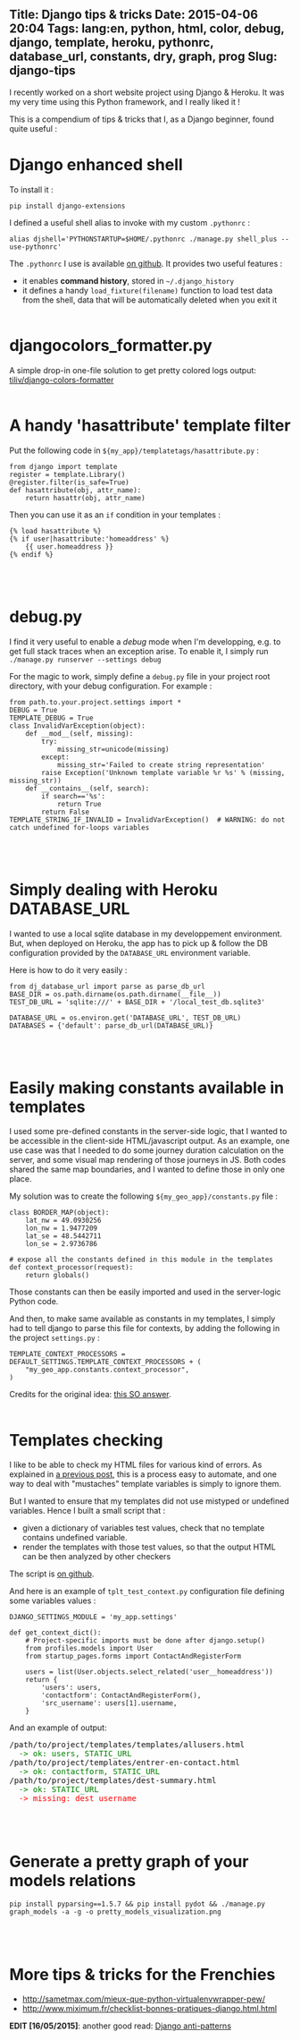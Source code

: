 Title: Django tips & tricks
Date: 2015-04-06 20:04
Tags: lang:en, python, html, color, debug, django, template, heroku, pythonrc, database_url, constants, dry, graph, prog
Slug: django-tips
---
I recently worked on a short website project using Django & Heroku. It was my very time using this Python framework, and I really liked it !

This is a compendium of tips & tricks that I, as a Django beginner, found quite useful :

# **Django enhanced shell**

To install it :
```
pip install django-extensions
```

I defined a useful shell alias to invoke with my custom `.pythonrc` :
```
alias djshell='PYTHONSTARTUP=$HOME/.pythonrc ./manage.py shell_plus --use-pythonrc'
```

The `.pythonrc` I use is available [on github](//github.com/Lucas-C/linux_configuration/blob/master/.pythonrc). It provides two useful features :

- it enables **command history**, stored in `~/.django_history`
- it defines a handy `load_fixture(filename)` function to load test data from the shell, data that will be automatically deleted when you exit it
<br><br>

# **djangocolors_formatter.py**

A simple drop-in one-file solution to get pretty colored logs output: [tiliv/django-colors-formatter](//github.com/tiliv/django-colors-formatter/blob/master/djangocolors_formatter/__init__.py)
<br><br>

# **A handy 'hasattribute' template filter**

Put the following code in `${my_app}/templatetags/hasattribute.py` :
```
from django import template
register = template.Library()
@register.filter(is_safe=True)
def hasattribute(obj, attr_name):
    return hasattr(obj, attr_name)
```

Then you can use it as an `if` condition in your templates :
```
{% load hasattribute %}
{% if user|hasattribute:'homeaddress' %}
    {{ user.homeaddress }}
{% endif %}
```
<br><br>

# **debug.py**

I find it very useful to enable a _debug_ mode when I'm developping, e.g. to get full stack traces when an exception arise. To enable it, I simply run `./manage.py runserver --settings debug`

For the magic to work, simply define a `debug.py` file in your project root directory, with your debug configuration. For example :
```
from path.to.your.project.settings import *
DEBUG = True
TEMPLATE_DEBUG = True
class InvalidVarException(object):
    def __mod__(self, missing):
        try:
            missing_str=unicode(missing)
        except:
            missing_str='Failed to create string representation'
        raise Exception('Unknown template variable %r %s' % (missing, missing_str))
    def __contains__(self, search):
        if search=='%s':
            return True
        return False
TEMPLATE_STRING_IF_INVALID = InvalidVarException()  # WARNING: do not catch undefined for-loops variables
```
<br><br>

# **Simply dealing with Heroku DATABASE_URL**
I wanted to use a local sqlite database in my developpement environment. But, when deployed on Heroku, the app has to pick up & follow the DB configuration provided by the `DATABASE_URL` environment variable.

Here is how to do it very easily :
```
from dj_database_url import parse as parse_db_url
BASE_DIR = os.path.dirname(os.path.dirname(__file__))
TEST_DB_URL = 'sqlite:///' + BASE_DIR + '/local_test_db.sqlite3'

DATABASE_URL = os.environ.get('DATABASE_URL', TEST_DB_URL)
DATABASES = {'default': parse_db_url(DATABASE_URL)}
```
<br><br>

# **Easily making constants available in templates**

I used some pre-defined constants in the server-side logic, that I wanted to be accessible in the client-side HTML/javascript output.
As an example, one use case was that I needed to do some journey duration calculation on the server, and some visual map rendering of those journeys in JS. Both codes shared the same map boundaries, and I wanted to define those in only one place.

My solution was to create the following `${my_geo_app}/constants.py` file :
```
class BORDER_MAP(object):
    lat_nw = 49.0930256
    lon_nw = 1.9477209
    lat_se = 48.5442711
    lon_se = 2.9736786

# expose all the constants defined in this module in the templates
def context_processor(request):
    return globals()
```

Those constants can then be easily imported and used in the server-logic Python code.

And then, to make same available as constants in my templates, I simply had to tell django to parse this file for contexts, by adding the following in the project `settings.py` :
```
TEMPLATE_CONTEXT_PROCESSORS = DEFAULT_SETTINGS.TEMPLATE_CONTEXT_PROCESSORS + (
    "my_geo_app.constants.context_processor",
)
```

Credits for the original idea: [this SO answer](//stackoverflow.com/a/433209/636849).
<br><br>

# **Templates checking**

I like to be able to check my HTML files for various kind of errors. As explained in [a previous post](//chezsoi.org/lucas/blog/html-validation-and-converting-a-bash-script-to-python/), this is a process easy to automate, and one way to deal with "mustaches" template variables is simply to ignore them.

But I wanted to ensure that my templates did not use mistyped or undefined variables. Hence I built a small script that :

- given a dictionary of variables test values, check that no template contains undefined variable.
- render the templates with those test values, so that the output HTML can be then analyzed by other checkers

The script is [on github](//github.com/Lucas-C/linux_configuration/blob/master/languages/python/render_all_django_templates.py).

And here is an example of `tplt_test_context.py` configuration file defining some variables values :
```
DJANGO_SETTINGS_MODULE = 'my_app.settings'

def get_context_dict():
    # Project-specific imports must be done after django.setup()
    from profiles.models import User
    from startup_pages.forms import ContactAndRegisterForm

    users = list(User.objects.select_related('user__homeaddress'))
    return {
        'users': users,
        'contactform': ContactAndRegisterForm(),
        'src_username': users[1].username,
    }
```

And an example of output:
<pre>/path/to/project/templates/templates/allusers.html
<span style="color:green;">  -> ok: users, STATIC_URL</span>
/path/to/project/templates/entrer-en-contact.html
<span style="color:green;">  -> ok: contactform, STATIC_URL</span>
/path/to/project/templates/dest-summary.html
<span style="color:green;">  -> ok: STATIC_URL</span>
<span style="color:red;">  -> missing: dest_username</span>
</pre>
<br><br>

# **Generate a pretty graph of your models relations**

```
pip install pyparsing==1.5.7 && pip install pydot && ./manage.py graph_models -a -g -o pretty_models_visualization.png
```
<br><br>

# **More tips & tricks for the Frenchies**
- <http://sametmax.com/mieux-que-python-virtualenvwrapper-pew/>
- <http://www.miximum.fr/checklist-bonnes-pratiques-django.html.html>

**EDIT [16/05/2015]**: another good read: [Django anti-patterns](http://docs.quantifiedcode.com/python-code-patterns/django/index.html)
